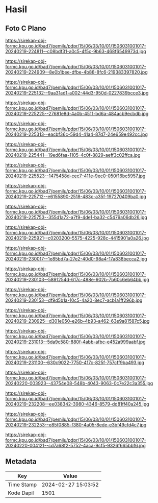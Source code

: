 # Hasil

## Foto C Plano

https://sirekap-obj-formc.kpu.go.id/bad7/pemilu/pdpr/15/06/03/10/01/1506031001017-20240219-224811--c08bdf31-a0c5-4f5c-9b63-468f6549973d.jpg

https://sirekap-obj-formc.kpu.go.id/bad7/pemilu/pdpr/15/06/03/10/01/1506031001017-20240219-224909--8e0b1bee-dfbe-4b88-8fc6-219383397820.jpg

https://sirekap-obj-formc.kpu.go.id/bad7/pemilu/pdpr/15/06/03/10/01/1506031001017-20240219-225132--9aa31ad1-a002-44d3-950d-0227839bcce3.jpg

https://sirekap-obj-formc.kpu.go.id/bad7/pemilu/pdpr/15/06/03/10/01/1506031001017-20240219-225225--27681e8d-4a0b-4511-bd6a-484acb9ecbdb.jpg

https://sirekap-obj-formc.kpu.go.id/bad7/pemilu/pdpr/15/06/03/10/01/1506031001017-20240219-225313--eacbf36c-59d4-41a4-87d7-24e659e492cc.jpg

https://sirekap-obj-formc.kpu.go.id/bad7/pemilu/pdpr/15/06/03/10/01/1506031001017-20240219-225441--19ed6faa-1105-4c0f-8829-aeff3c02ffca.jpg

https://sirekap-obj-formc.kpu.go.id/bad7/pemilu/pdpr/15/06/03/10/01/1506031001017-20240219-225523--1475458d-cec7-411e-9ec0-050f16bc5957.jpg

https://sirekap-obj-formc.kpu.go.id/bad7/pemilu/pdpr/15/06/03/10/01/1506031001017-20240219-225712--e6155890-2518-483c-a35f-197270409ba0.jpg

https://sirekap-obj-formc.kpu.go.id/bad7/pemilu/pdpr/15/06/03/10/01/1506031001017-20240219-225753--355d1a72-a7f9-4de1-ba32-c5479a06db26.jpg

https://sirekap-obj-formc.kpu.go.id/bad7/pemilu/pdpr/15/06/03/10/01/1506031001017-20240219-225921--c0203200-5575-4225-928c-4415901a0a26.jpg

https://sirekap-obj-formc.kpu.go.id/bad7/pemilu/pdpr/15/06/03/10/01/1506031001017-20240219-230017--1e85bd7a-27e2-40d0-98a4-17a838becca2.jpg

https://sirekap-obj-formc.kpu.go.id/bad7/pemilu/pdpr/15/06/03/10/01/1506031001017-20240219-230103--5891254d-617c-488e-902b-7b60c6eb64bb.jpg

https://sirekap-obj-formc.kpu.go.id/bad7/pemilu/pdpr/15/06/03/10/01/1506031001017-20240219-230153--df9d5b1a-10c5-4a20-8ec7-acb1a1ff296b.jpg

https://sirekap-obj-formc.kpu.go.id/bad7/pemilu/pdpr/15/06/03/10/01/1506031001017-20240219-230925--d301e050-e26b-4b93-a462-63e9a81587c5.jpg

https://sirekap-obj-formc.kpu.go.id/bad7/pemilu/pdpr/15/06/03/10/01/1506031001017-20240219-231013--5da9c580-880f-4abb-afbc-e452a999aabf.jpg

https://sirekap-obj-formc.kpu.go.id/bad7/pemilu/pdpr/15/06/03/10/01/1506031001017-20240219-231100--630c9022-7750-417c-825f-757cff9ba493.jpg

https://sirekap-obj-formc.kpu.go.id/bad7/pemilu/pdpr/15/06/03/10/01/1506031001017-20240220-003923--43754e08-548b-4043-9063-0c7e22c3a355.jpg

https://sirekap-obj-formc.kpu.go.id/bad7/pemilu/pdpr/15/06/03/10/01/1506031001017-20240219-232208--ee038342-3980-4346-8579-dd81ff40a245.jpg

https://sirekap-obj-formc.kpu.go.id/bad7/pemilu/pdpr/15/06/03/10/01/1506031001017-20240219-232253--e85f0885-f380-4a05-8ede-e3bf49cfd4c7.jpg

https://sirekap-obj-formc.kpu.go.id/bad7/pemilu/pdpr/15/06/03/10/01/1506031001017-20240220-004121--cd7a68f2-5752-4aca-9cf5-9326f665bbf6.jpg


## Metadata

| Key        | Value               |
| ---------- | ------------------- |
| Time Stamp | 2024-02-27 15:03:52 |
| Kode Dapil | 1501                |



